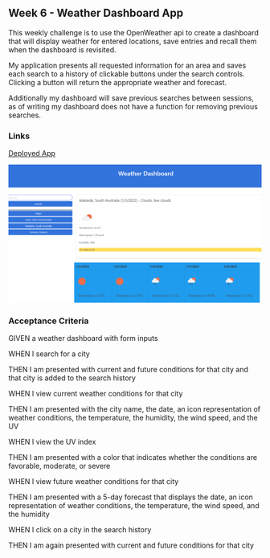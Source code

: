 ## Week 6 - Weather Dashboard App

This weekly challenge is to use the OpenWeather api to create a dashboard that will display weather for entered locations, save entries and recall them when the dashboard is revisited.

My application presents all requested information for an area and saves each search to a history of clickable buttons under the search controls. Clicking a button will return the appropriate weather and forecast.

Additionally my dashboard will save previous searches between sessions, as of writing my dashboard does not have a function for removing previous searches.

### Links

[Deployed App](https://charlestietjen.github.io/Trilogy-HW-Week-6-Weather-Dashboard/ "Weather Dashboard")

![Project Screenshot](img/project-ss.png?raw=true)

### Acceptance Criteria

GIVEN a weather dashboard with form inputs

WHEN I search for a city

THEN I am presented with current and future conditions for that city and that city is added to the search history

WHEN I view current weather conditions for that city

THEN I am presented with the city name, the date, an icon representation of weather conditions, the temperature, the humidity, the wind speed, and the UV 

WHEN I view the UV index

THEN I am presented with a color that indicates whether the conditions are favorable, moderate, or severe

WHEN I view future weather conditions for that city

THEN I am presented with a 5-day forecast that displays the date, an icon representation of weather conditions, the temperature, the wind speed, and the humidity

WHEN I click on a city in the search history

THEN I am again presented with current and future conditions for that city